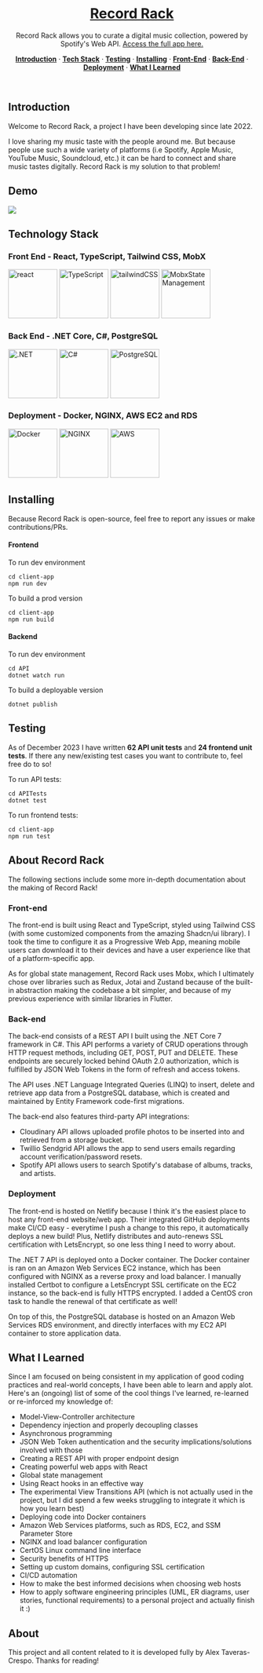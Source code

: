 
<h1 align="center"><a href="https://recordrack.ca">Record Rack</a></h1>
<p align="center">
 Record Rack allows you to curate a digital music collection, powered by Spotify's Web API. <a href="https://recordrack.ca">Access the full app here.</a>
</p>
<p align="center">
  <a href="#introduction"><strong>Introduction</strong></a> ·
  <a href="#technology-stack"><strong>Tech Stack</strong></a> ·
  <a href="#testing"><strong>Testing</strong></a> · 
  <a href="#installing"><strong>Installing</strong></a> ·
  <a href="#front-end"><strong>Front-End</strong></a> ·
  <a href="#back-end"><strong>Back-End</strong></a> ·
  <a href="#deployment"><strong>Deployment</strong></a> ·
<a href="#what-i-learned"><strong>What I Learned</strong></a>
</p>
<br/>

## Introduction

Welcome to Record Rack, a project I have been developing since late 2022. 

I love sharing my music taste with the people around me. But because people use such a wide variety of platforms (i.e Spotify, Apple Music, YouTube Music, Soundcloud, etc.) it can be hard to connect and share music tastes digitally. Record Rack is my solution to that problem!

## Demo

![](https://github.com/ataverascrespo/ataverascrespo/blob/main/recordrack_demo.gif)

## Technology Stack

<div class="flex flex-col">
  <h3>Front End - React, TypeScript, Tailwind CSS, MobX</h1> 
  
  <div class="flex flex-row">
    <img src="https://upload.wikimedia.org/wikipedia/commons/thumb/a/a7/React-icon.svg/1200px-React-icon.svg.png" alt="react" width="100"/>
    <img src="https://upload.wikimedia.org/wikipedia/commons/thumb/4/4c/Typescript_logo_2020.svg/512px-Typescript_logo_2020.svg.png?20221110153201" alt="TypeScript" width="100"/>
    <img src="https://files.raycast.com/sjxs3pxsc6k63ju0fzv8l3cu4v90" alt="tailwindCSS" width="100"/>
    <img src="https://mobx.js.org/img/mobx.png" alt="MobxStateManagement" width="100"/>
  </div>
</div>

<div class="flex flex-col">
  <h3>Back End - .NET Core, C#, PostgreSQL</h1> 
  
  <div class="flex flex-row">
    <img src="https://upload.wikimedia.org/wikipedia/commons/thumb/e/ee/.NET_Core_Logo.svg/2048px-.NET_Core_Logo.svg.png" alt=".NET" width="100"/>
    <img src="https://seeklogo.com/images/C/c-sharp-c-logo-02F17714BA-seeklogo.com.png" alt="C#" width="100"/>
    <img src="https://upload.wikimedia.org/wikipedia/commons/thumb/2/29/Postgresql_elephant.svg/1200px-Postgresql_elephant.svg.png" alt="PostgreSQL" width="100"/>
  </div>
</div>


<div class="flex flex-col">
  <h3>Deployment - Docker, NGINX, AWS EC2 and RDS</h1> 
  
  <div class="flex flex-row">
    <img src="https://images.crunchbase.com/image/upload/c_lpad,f_auto,q_auto:eco,dpr_1/ywjqppks5ffcnbfjuttq" alt="Docker" width="100"/>
    <img src="https://managedserver.it/wp-content/uploads/2021/11/nginx.png" alt="NGINX" width="100"/>
    <img src="https://static-00.iconduck.com/assets.00/aws-icon-1024x1024-runl182z.png" alt="AWS" width="100"/>
  </div>
</div>


## Installing
Because Record Rack is open-source, feel free to report any issues or make contributions/PRs.

#### Frontend
To run dev environment
    
    cd client-app
    npm run dev

To build a prod version
    
    cd client-app
    npm run build

#### Backend
To run dev environment
    
    cd API
    dotnet watch run

To build a deployable version
    
    dotnet publish

## Testing
As of December 2023 I have written **62 API unit tests** and **24 frontend unit tests**. If there any new/existing test cases you want to contribute to, feel free do to so!

To run API tests: 
    
    cd APITests
    dotnet test

To run frontend tests: 
    
    cd client-app
    npm run test

## About Record Rack
The following sections include some more in-depth documentation about the making of Record Rack!
### Front-end 

The front-end is built using React and TypeScript, styled using Tailwind CSS (with some customized components from the amazing Shadcn/ui library). I took the time to configure it as a Progressive Web App, meaning mobile users can download it to their devices and have a user experience like that of a platform-specific app.

As for global state management, Record Rack uses Mobx, which I ultimately chose over libraries such as Redux, Jotai and Zustand because of the built-in abstraction making the codebase a bit simpler, and because of my previous experience with similar libraries in Flutter.

### Back-end

The back-end consists of a REST API I built using the .NET Core 7 framework in C#. This API performs a variety of CRUD operations through HTTP request methods, including GET, POST, PUT and DELETE. These endpoints are securely locked behind OAuth 2.0 authorization, which is fulfilled by JSON Web Tokens in the form of refresh and access tokens. 

The API uses .NET Language Integrated Queries (LINQ) to insert, delete and retrieve app data from a PostgreSQL database, which is created and maintained by Entity Framework code-first migrations. 

The back-end also features third-party API integrations:
- Cloudinary API allows uploaded profile photos to be inserted into and retrieved from a storage bucket.
- Twillio Sendgrid API allows the app to send users emails regarding account verification/password resets.
- Spotify API allows users to search Spotify's database of albums, tracks, and artists. 

### Deployment

The front-end is hosted on Netlify because I think it's the easiest place to host any front-end website/web app. Their integrated GitHub deployments make CI/CD  easy - everytime I push a change to this repo, it automatically deploys a new build! Plus, Netlify distributes and auto-renews SSL certification with LetsEncrypt, so one less thing I need to worry about.

The .NET 7 API is deployed onto a Docker container. The Docker container is ran on an Amazon Web Services EC2 instance, which has been configured with NGINX as a reverse proxy and load balancer. I manually installed Certbot to configure a LetsEncrypt SSL certificate on the EC2 instance, so the back-end is fully HTTPS encrypted. I added a CentOS cron task to handle the renewal of that certificate as well!

On top of this, the PostgreSQL database is hosted on an Amazon Web Services RDS environment, and directly interfaces with my EC2 API container to store application data.

## What I Learned

Since I am focused on being consistent in my application of good coding practices and real-world concepts, I have been able to learn and apply alot. Here's an (ongoing) list of some of the cool things I've learned, re-learned or re-inforced my knowledge of: 

* Model-View-Controller architecture 
* Dependency injection and properly decoupling classes
* Asynchronous programming
* JSON Web Token authentication and the security implications/solutions involved with those
* Creating a REST API with proper endpoint design
* Creating powerful web apps with React
* Global state management
* Using React hooks in an effective way
* The experimental View Transitions API (which is not actually used in the project, but I did spend a few weeks struggling to integrate it which is how you learn best)
* Deploying code into Docker containers
* Amazon Web Services platforms, such as RDS, EC2, and SSM Parameter Store
* NGINX and load balancer configuration
* CertOS Linux command line interface
* Security benefits of HTTPS
* Setting up custom domains, configuring SSL certification
* CI/CD automation
* How to make the best informed decisions when choosing web hosts
* How to apply software engineering principles (UML, ER diagrams, user stories, functional requirements) to a personal project and actually finish it :)

## About
This project and all content related to it is developed fully by Alex Taveras-Crespo. Thanks for reading!
 

